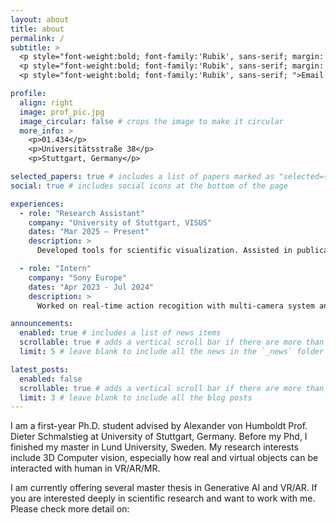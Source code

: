 ```yaml
---
layout: about
title: about
permalink: /
subtitle: >
  <p style="font-weight:bold; font-family:'Rubik', sans-serif; margin: 0.2em 0;">Ph.D. student</p>
  <p style="font-weight:bold; font-family:'Rubik', sans-serif; margin: 0.2em 0;">University of Stuttgart, Germany</p>
  <p style="font-weight:bold; font-family:'Rubik', sans-serif; ">Email: Xuening.Tian@visus.uni-stuttgart.de</p>

profile:
  align: right
  image: prof_pic.jpg
  image_circular: false # crops the image to make it circular
  more_info: >
    <p>01.434</p>
    <p>Universitätsstraße 38</p>
    <p>Stuttgart, Germany</p>

selected_papers: true # includes a list of papers marked as "selected={true}"
social: true # includes social icons at the bottom of the page

experiences:
  - role: "Research Assistant"
    company: "University of Stuttgart, VISUS"
    dates: "Mar 2025 – Present"
    description: >
      Developed tools for scientific visualization. Assisted in publications and academic projects.

  - role: "Intern"
    company: "Sony Europe"
    dates: "Apr 2023 - Jul 2024"
    description: >
      Worked on real-time action recogition with multi-camera system and 3D reconstruction.

announcements:
  enabled: true # includes a list of news items
  scrollable: true # adds a vertical scroll bar if there are more than 3 news items
  limit: 5 # leave blank to include all the news in the `_news` folder

latest_posts:
  enabled: false
  scrollable: true # adds a vertical scroll bar if there are more than 3 new posts items
  limit: 3 # leave blank to include all the blog posts
---
```

I am a first-year Ph.D. student advised by Alexander von Humboldt Prof. Dieter Schmalstieg at University of Stuttgart, Germany. Before my Phd, I finished my master in Lund University, Sweden. My research interests include 3D Computer vision, especially how real and virtual objects can be interacted with human in VR/AR/MR.

I am currently offering several master thesis in Generative AI and VR/AR. If you are interested deeply in scientific research and want to work with me. Please check more detail on:
